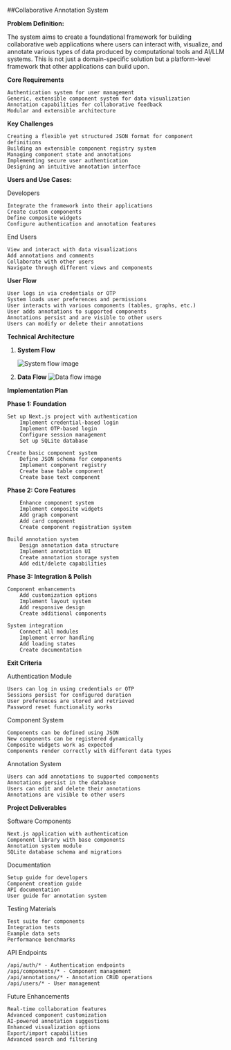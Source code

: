 ##Collaborative Annotation System

**Problem Definition:**

The system aims to create a foundational framework for building collaborative web applications where users can interact with, visualize, and annotate various types of data produced by computational tools and AI/LLM systems. This is not just a domain-specific solution but a platform-level framework that other applications can build upon.

**Core Requirements**

    Authentication system for user management
    Generic, extensible component system for data visualization
    Annotation capabilities for collaborative feedback
    Modular and extensible architecture

**Key Challenges**

    Creating a flexible yet structured JSON format for component definitions
    Building an extensible component registry system
    Managing component state and annotations
    Implementing secure user authentication
    Designing an intuitive annotation interface

**Users and Use Cases:**

Developers

    Integrate the framework into their applications
    Create custom components
    Define composite widgets
    Configure authentication and annotation features

End Users

    View and interact with data visualizations
    Add annotations and comments
    Collaborate with other users
    Navigate through different views and components

**User Flow**

    User logs in via credentials or OTP
    System loads user preferences and permissions
    User interacts with various components (tables, graphs, etc.)
    User adds annotations to supported components
    Annotations persist and are visible to other users
    Users can modify or delete their annotations

**Technical Architecture**

1. **System Flow**

   ![System flow image](https://soqmsb04dk.ufs.sh/f/KBljPeC0dD9GvSXIVRmyd3guEJ0xr61bOMZBPw4qT2GRKaCt "This is an online image")

2. **Data Flow**
   ![Data flow image](https://soqmsb04dk.ufs.sh/f/KBljPeC0dD9GFBonrsgoWGN5fEe0LjxUnH2ArMqCcK1D9TOP "This is an online image")

**Implementation Plan**

**Phase 1: Foundation**

    Set up Next.js project with authentication
        Implement credential-based login
        Implement OTP-based login
        Configure session management
        Set up SQLite database

    Create basic component system
        Define JSON schema for components
        Implement component registry
        Create base table component
        Create base text component

**Phase 2: Core Features**

        Enhance component system
        Implement composite widgets
        Add graph component
        Add card component
        Create component registration system

    Build annotation system
        Design annotation data structure
        Implement annotation UI
        Create annotation storage system
        Add edit/delete capabilities

**Phase 3: Integration & Polish**

    Component enhancements
        Add customization options
        Implement layout system
        Add responsive design
        Create additional components

    System integration
        Connect all modules
        Implement error handling
        Add loading states
        Create documentation

**Exit Criteria**

Authentication Module

    Users can log in using credentials or OTP
    Sessions persist for configured duration
    User preferences are stored and retrieved
    Password reset functionality works

Component System

    Components can be defined using JSON
    New components can be registered dynamically
    Composite widgets work as expected
    Components render correctly with different data types

Annotation System

    Users can add annotations to supported components
    Annotations persist in the database
    Users can edit and delete their annotations
    Annotations are visible to other users

**Project Deliverables**

Software Components

    Next.js application with authentication
    Component library with base components
    Annotation system module
    SQLite database schema and migrations

Documentation

    Setup guide for developers
    Component creation guide
    API documentation
    User guide for annotation system

Testing Materials

    Test suite for components
    Integration tests
    Example data sets
    Performance benchmarks

API Endpoints

    /api/auth/* - Authentication endpoints
    /api/components/* - Component management
    /api/annotations/* - Annotation CRUD operations
    /api/users/* - User management

Future Enhancements

    Real-time collaboration features
    Advanced component customization
    AI-powered annotation suggestions
    Enhanced visualization options
    Export/import capabilities
    Advanced search and filtering
